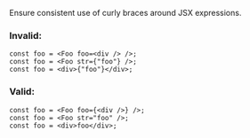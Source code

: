 Ensure consistent use of curly braces around JSX expressions.

### Invalid:

```tsx
const foo = <Foo foo=<div /> />;
const foo = <Foo str={"foo"} />;
const foo = <div>{"foo"}</div>;
```

### Valid:

```tsx
const foo = <Foo foo={<div />} />;
const foo = <Foo str="foo" />;
const foo = <div>foo</div>;
```

